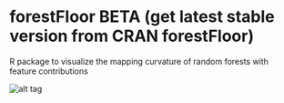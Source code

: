 # forestFloor BETA (get latest stable version from CRAN forestFloor)
R package to visualize the mapping curvature of random forests with feature contributions 

![alt tag](https://travis-ci.org/sorhawell/forestFloor.svg?branch=master)
